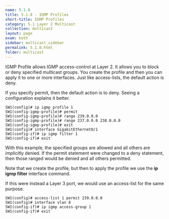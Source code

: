 ```yaml
---
name: 5.1.8
title: 5.1.8 - IGMP Profiles
short-title: IGMP Profiles
category: 5.1 Layer 2 Multicast 
collection: multicast
layout: page
exam: both
sidebar: multicast_sidebar
permalink: 5.1.8.html
folder: multicast
---
```

IGMP Profile allows IGMP access-control at Layer 2. It allows you to block or deny specified multicast groups. You create the profile and then you can apply it to one or more interfaces. Just like access-lists, the default action is deny.

If you specify permit, then the default action is to deny. Seeing a configuration explains it better.
```
SW1(config)# ip igmp profile 1
SW1(config-igmp-profile)# permit
SW1(config-igmp-profile)# range 239.0.0.0
SW1(config-igmp-profile)# range 237.0.0.0 238.0.0.0
SW1(config-igmp-profile)# exit
SW1(config)# interface GigabitEthernet0/1
SW1(config-if)# ip igmp filter 1
SW1(config-if)# exit
```
With this example, the specified groups are allowed and all others are implicitly denied. If the permit statement were changed to a deny statement, then those ranged would be denied and all others permitted.

Note that we create the profile, but then to apply the profile we use the **ip igmp filter** interface command.

If this were instead a Layer 3 port, we would use an access-list for the same purpose.
```
SW1(config)# access-list 1 permit 239.0.0.0
SW1(config)# interface vlan 8
SW1(config-if)# ip igmp access-group 1
SW1(config-if)# exit
```
